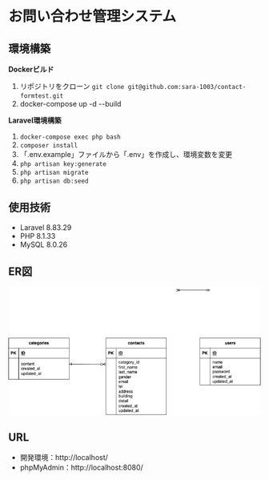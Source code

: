 # お問い合わせ管理システム


## 環境構築
**Dockerビルド**
1. リポジトリをクローン
`git clone git@github.com:sara-1003/contact-formtest.git`
2. docker-compose up -d --build


**Laravel環境構築**
1. `docker-compose exec php bash`
2. `composer install`
3. 「.env.example」ファイルから「.env」を作成し、環境変数を変更
4. `php artisan key:generate`
5. `php artisan migrate`
6. `php artisan db:seed`


## 使用技術
- Laravel 8.83.29
- PHP 8.1.33
- MySQL 8.0.26


## ER図
![art](contact.png)


## URL
- 開発環境：http://localhost/
- phpMyAdmin：http://localhost:8080/
